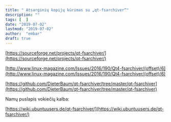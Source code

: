 ```yaml
---
title: " Atsarginių kopijų kūrimas su „qt-fsarchiver“"
description: ""
tags: [  ]
date: "2019-07-02"
lastmod: "2019-07-02"
author:  "embar"
draft: true
---
```

[https://sourceforge.net/projects/qt-fsarchiver/](https://sourceforge.net/projects/qt-fsarchiver/)

[http://www.linux-magazine.com/Issues/2016/190/Qt4-fsarchiver/(offset)/6](http://www.linux-magazine.com/Issues/2016/190/Qt4-fsarchiver/(offset)/6)

[https://github.com/DieterBaum/qt-fsarchiver/tree/master/qt-fsarchiver](https://github.com/DieterBaum/qt-fsarchiver/tree/master/qt-fsarchiver)

Namų puslapis vokiečių kalba:

[https://wiki.ubuntuusers.de/qt-fsarchiver/](https://wiki.ubuntuusers.de/qt-fsarchiver/)
